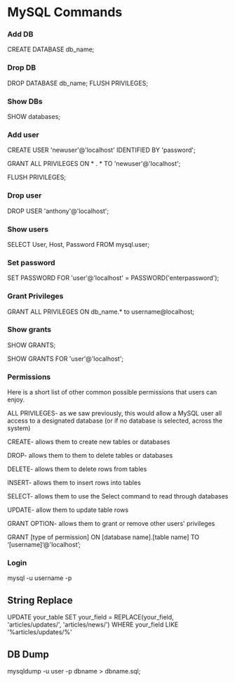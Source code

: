 # MySQL Commands

### Add DB

CREATE DATABASE db_name;

### Drop DB

DROP DATABASE db_name;
FLUSH PRIVILEGES;

### Show DBs

SHOW databases;

### Add user

CREATE USER 'newuser'@'localhost' IDENTIFIED BY 'password';

GRANT ALL PRIVILEGES ON * . * TO 'newuser'@'localhost';

FLUSH PRIVILEGES;

### Drop user

DROP USER 'anthony'@'localhost';

### Show users

SELECT User, Host, Password FROM mysql.user;

### Set password

SET PASSWORD FOR 'user'@'localhost' = PASSWORD('enterpassword');

### Grant Privileges

GRANT ALL PRIVILEGES ON db_name.* to username@localhost;

### Show grants

SHOW GRANTS;

SHOW GRANTS FOR 'user'@'localhost';

### Permissions

Here is a short list of other common possible permissions that users can enjoy.

ALL PRIVILEGES- as we saw previously, this would allow a MySQL user all access to a designated database (or if no database is selected, across the system)

CREATE- allows them to create new tables or databases

DROP- allows them to them to delete tables or databases

DELETE- allows them to delete rows from tables

INSERT- allows them to insert rows into tables

SELECT- allows them to use the Select command to read through databases

UPDATE- allow them to update table rows

GRANT OPTION- allows them to grant or remove other users' privileges


GRANT [type of permission] ON [database name].[table name] TO ‘[username]’@'localhost’;

### Login

mysql -u username -p

## String Replace
UPDATE your_table
SET your_field = REPLACE(your_field, 'articles/updates/', 'articles/news/')
WHERE your_field LIKE '%articles/updates/%'

## DB Dump
mysqldump -u user -p dbname > dbname.sql;